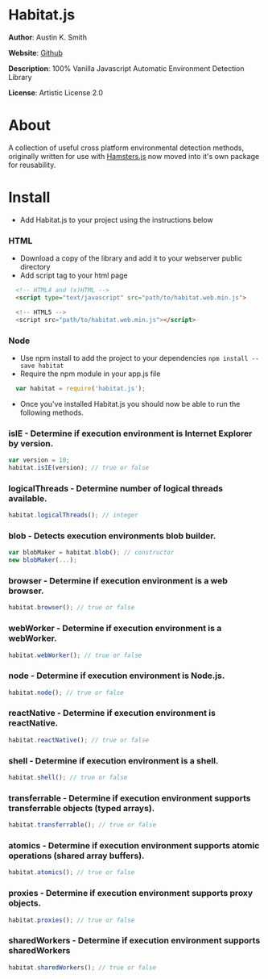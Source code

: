 # Habitat.js

**Author**: Austin K. Smith

**Website**: [Github](https://github.com/austinksmith/Habitat.js)

**Description**: 100% Vanilla Javascript Automatic Environment Detection Library

**License**: Artistic License 2.0

# About

A collection of useful cross platform environmental detection methods, originally written for use with [Hamsters.js](http://www.hamsters.io) now moved into it's own package for reusability. 


# Install

  * Add Habitat.js to your project using the instructions below

  ### HTML

  * Download a copy of the library and add it to your webserver public directory
  * Add script tag to your html page

  ```html
	<!-- HTML4 and (x)HTML -->
	<script type="text/javascript" src="path/to/habitat.web.min.js">

	<!-- HTML5 -->
	<script src="path/to/habitat.web.min.js"></script>
  ```

  ### Node

  * Use npm install to add the project to your dependencies `npm install --save habitat`
  * Require the npm module in your app.js file

  ```js
 	var habitat = require('habitat.js');
  ```

  * Once you've installed Habitat.js you should now be able to run the following methods.

  ### isIE - Determine if execution environment is Internet Explorer by version.

  ```js
  var version = 10;
  habitat.isIE(version); // true or false
  ``` 

  ### logicalThreads - Determine number of logical threads available.

  ```js
  habitat.logicalThreads(); // integer
  ``` 

  ### blob - Detects execution environments blob builder.

  ```js
  var blobMaker = habitat.blob(); // constructor
  new blobMaker(...);
  ``` 

  ### browser - Determine if execution environment is a web browser.

  ```js
  habitat.browser(); // true or false
  ``` 

  ### webWorker - Determine if execution environment is a webWorker.

  ```js
  habitat.webWorker(); // true or false
  ``` 

  ### node - Determine if execution environment is Node.js.

  ```js
  habitat.node(); // true or false
  ``` 

  ### reactNative - Determine if execution environment is reactNative.

  ```js
  habitat.reactNative(); // true or false
  ``` 

  ### shell - Determine if execution environment is a shell.

  ```js
  habitat.shell(); // true or false
  ``` 

  ### transferrable - Determine if execution environment supports transferrable objects (typed arrays).

  ```js
  habitat.transferrable(); // true or false
  ``` 

  ### atomics - Determine if execution environment supports atomic operations (shared array buffers).

  ```js
  habitat.atomics(); // true or false
  ``` 

  ### proxies - Determine if execution environment supports proxy objects.

  ```js
  habitat.proxies(); // true or false
  ``` 

  ### sharedWorkers - Determine if execution environment supports sharedWorkers

  ```js
  habitat.sharedWorkers(); // true or false
  ```




